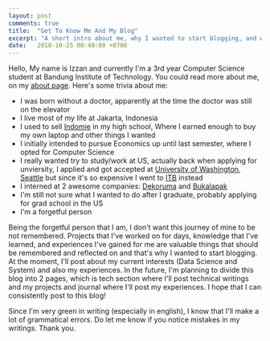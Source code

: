 ```yaml
---
layout: post
comments: true
title:  "Get To Know Me And My Blog"
excerpt: "A short intro about me, why I wanted to start blogging, and what will I post"
date:   2018-10-25 00:40:00 +0700
---
```


Hello, My name is Izzan and currently I'm a 3rd year Computer Science student at Bandung Institute of Technology. You could read more about me, on my [about page](/about). Here's some trivia about me:

- I was born without a doctor, apparently at the time the doctor was still on the elevator
- I live most of my life at Jakarta, Indonesia
- I used to sell [Indomie](https://www.google.com/search?tbm=isch&source=hp&biw=1280&bih=721&ei=DP7RW6m_OoHyrAGs041g&q=indomie&oq=indomie) in my high school, Where I earned enough to buy my own laptop and other things I wanted
- I initially intended to pursue Economics up until last semester, where I opted for Computer Science
- I really wanted try to study/work at US, actually back when applying for unviersity, I applied and got accepted at [University of Washington, Seattle](https://www.washington.edu/) but since it's so expensive I went to [ITB](https://if.stei.itb.ac.id/) instead
- I interned at 2 awesome companies: [Dekoruma](https://dekoruma.com/) and [Bukalapak](https://www.bukalapak.com/)
- I'm still not sure what I wanted to do after I graduate, probably applying for grad school in the US
- I'm a forgetful person

Being the forgetful person that I am, I don't want this journey of mine to be not remembered. Projects that I've worked on for days, knowledge that I've learned, and experiences I've gained for me are valuable things that should be remembered and reflected on and that's why I wanted to start blogging. At the moment, I'll post about my current interests (Data Science and System) and also my experiences. In the future, I'm planning to divide this blog into 2 pages, which is tech section where I'll post technical writings and my projects and journal where I'll post my experiences. I hope that I can consistently post to this blog!

Since I'm very green in writing (especially in english), I know that I'll make a lot of grammatical errors. Do let me know if you notice mistakes in my writings. Thank you.